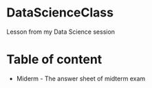 # DataScienceClass
Lesson from my Data Science session

# Table of content
- Miderm - The answer sheet of midterm exam
